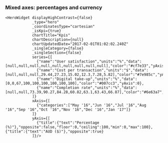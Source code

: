 ### Mixed axes: percentages and currency

    <HeroWidget displayHighContrast={false}
                _type="hero"
                _coordinatesType="cartesian"
                _isKpi={true}
                chartTitle="Kpis"
                chartDescription={null}
                chartUpdatedDate="2017-02-01T01:02:02.240Z"
                _singleCategory={false}
                _singleSection={false}
                series={[
                  {"name":"User satisfaction","units":"%","data":[null,null,null,null,null,null,null,null,null],"color":"#cf7e33","yAxis":0},
                  {"name":"Cost per transaction","units":"$","data":[null,null,null,29.44,27.23,15.02,12.3,7.28,5.82],"color":"#7e985c","yAxis":1},
                  {"name":"Digital take-up","units":"%","data":[0,0,67,100,100,100,100,100,100],"color":"#007cc3","yAxis":0},
                  {"name":"Completion rate","units":"%","data":[null,null,73.39,90.27,84.28,60.82,63.1,63.43,66.87],"color":"#6e63a7","yAxis":0}
                ]}
                xAxis={[
                  {"categories":["May '16","Jun '16","Jul '16","Aug '16","Sep '16","Oct '16","Nov '16","Dec '16","Jan '17"]}
                ]}
                yAxis={[
                  {"title":{"text":"Percentage (%)"},"opposite":false,"floor":0,"ceiling":100,"min":0,"max":100},{"title":{"text":"AUD ($)"},"opposite":true}
                ]}/>
